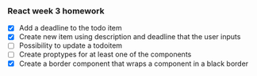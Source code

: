 ### React week 3 homework

- [x] Add a deadline to the todo item
- [x] Create new item using description and deadline that the user inputs
- [ ] Possibility to update a todoitem
- [ ] Create proptypes for at least one of the components
- [x] Create a border component that wraps a component in a black border
